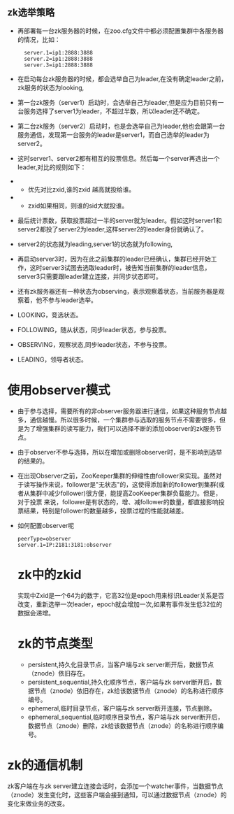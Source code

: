 ## zk选举策略
* 再部署每一台zk服务器的时候，在zoo.cfg文件中都必须配置集群中各服务器的情况，比如：
  ```
    server.1=ip1:2888:3888
    server.2=ip1:2888:3888
    server.3=ip1:2888:3888
  ```
* 在启动每台zk服务器的时候，都会选举自己为leader,在没有确定leader之前，zk服务的状态为looking,
* 第一台zk服务（server1）启动时，会选举自己为leader,但是应为目前只有一台服务选择了server1为leader，不超过半数，所以leader还不确定。
* 第二台zk服务（server2）启动时，也是会选举自己为leader,他也会跟第一台服务通信，发现第一台服务的leader是server1，而自己选举的leader为server2。
* 这时server1、server2都有相互的投票信息。然后每一个server再选出一个leader,对比的规则如下：  
  
 * * 优先对比zxid,谁的zxid 越高就投给谁。  
 * * zxid如果相同，则谁的sid大就投谁。  
  
* 最后统计票数，获取投票超过一半的server就为leader。假如这时server1和server2都投了server2为leader,这样server2的leader身份就确认了。
* server2的状态就为leading,server1的状态就为following,
* 再启动server3时，因为在此之前集群的leader已经确认，集群已经开始工作，这时server3试图去选取leader时，被告知当前集群的leader信息，server3只需要跟leader建立连接，并同步状态即可。
* 还有zk服务器还有一种状态为observing，表示观察着状态，当前服务器是观察着，他不参与leader选举。

* LOOKING，竞选状态。
* FOLLOWING，随从状态，同步leader状态，参与投票。
* OBSERVING，观察状态,同步leader状态，不参与投票。
* LEADING，领导者状态。

# 使用observer模式
* 由于参与选择，需要所有的非observer服务器进行通信，如果这种服务节点越多，通信越慢。所以很多时候，一个集群参与选取的服务节点不需要很多，但是为了增强集群的读写能力，我们可以选择不断的添加observer的zk服务节点。
* 由于observer不参与选择，所以在增加或删除observer时，是不影响到选举的结果的。
* 在出现Observer之前，ZooKeeper集群的伸缩性由follower来实现。虽然对于读写操作来说，follower是"无状态"的，这使得添加新的follower到集群(或者从集群中减少follower)很方便，能提高ZooKeeper集群负载能力。但是，对于投票 来说，follower是有状态的，增、减follower的数量，都直接影响投票结果，特别是follower的数量越多，投票过程的性能就越差。  
* 如何配置observer呢
  ```
  peerType=observer
  server.1=IP:2181:3181:observer
  ```

  # zk中的zkid
  实现中Zxid是一个64为的数字，它高32位是epoch用来标识Leader关系是否改变，重新选举一次leader，epoch就会增加一次,如果有事件发生低32位的数据会递增。

  # zk的节点类型
  * persistent,持久化目录节点，当客户端与zk server断开后，数据节点（znode）依旧存在。
  * persistent_sequential,持久化顺序节点，客户端与zk server断开后，数据节点（znode）依旧存在，zk给该数据节点（znode）的名称进行顺序编号。
  * ephemeral,临时目录节点，客户端与zk server断开连接，节点删除。  
  * ephemeral_sequential,临时顺序目录节点，客户端与zk server断开后，数据节点（znode）删除，zk给该数据节点（znode）的名称进行顺序编号。

 # zk的通信机制
 zk客户端在与zk server建立连接会话时，会添加一个watcher事件，当数据节点（znode）发生变化时，这些客户端会接到通知，可以通过数据节点（znode）的变化来做业务的改变。
 
